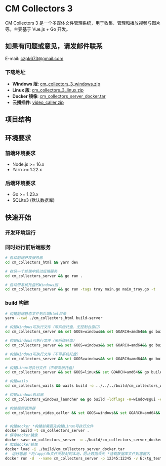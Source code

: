 # CM Collectors 3

CM Collectors 3 是一个多媒体文件管理系统，用于收集、管理和播放视频与图片等。主要基于 Vue.js + Go 开发。

## 如果有问题或意见，请发邮件联系

E-mail: czpk673@gmail.com

### 下载地址

- **Windows 版**: [cm_collectors_3_windows.zip](https://objectstorageapi.ap-southeast-1.clawcloudrun.com/vj5i0ntw-cm-collectors-3/download/last/cm_collectors_3_windows.zip)
- **Linux 版**: [cm_collectors_3_linux.zip](https://objectstorageapi.ap-southeast-1.clawcloudrun.com/vj5i0ntw-cm-collectors-3/download/last/cm_collectors_3_linux.zip)
- **Docker 镜像**: [cm_collectors_server_docker.tar](https://objectstorageapi.ap-southeast-1.clawcloudrun.com/vj5i0ntw-cm-collectors-3/download/last/cm_collectors_server_docker.tar)
- **云播插件**: [video_caller.zip](https://objectstorageapi.ap-southeast-1.clawcloudrun.com/vj5i0ntw-cm-collectors-3/download/last/video_caller.zip)

## 项目结构

## 环境要求

### 前端环境要求

- Node.js >= 16.x
- Yarn >= 1.22.x

### 后端环境要求

- Go >= 1.23.x
- SQLite3 (默认数据库)

## 快速开始

### 开发环境运行

### 同时运行前后端服务

```sh
# 启动前端开发服务器
cd cm_collectors_html && yarn dev

# 在另一个终端中启动后端服务
cd cm_collectors_server && go run .

# 启动带系统托盘的Windows版
cd cm_collectors_server && go run -tags tray main.go main_tray.go -t
```

### build 构建

```sh
# 构建前端静态文件到后端html目录
yarn --cwd ./cm_collectors_html build-server

# 构建Windows可执行文件（带系统托盘，无控制台窗口）
cd cm_collectors_server && set GOOS=windows&& set GOARCH=amd64&& go build -ldflags -H=windowsgui -tags tray -o ../build/cm_collectors_server.exe . && copy config.yaml ..\build\ && robocopy .\ffmpeg ..\build\ffmpeg /E && cd ..

# 构建Windows可执行文件（带系统托盘）
cd cm_collectors_server && set GOOS=windows&& set GOARCH=amd64&& go build -tags tray -o ../build/cm_collectors_server.exe . && copy config.yaml ..\build\ && robocopy .\ffmpeg ..\build\ffmpeg /E && cd ..

# 构建Windows可执行文件（不带系统托盘）
cd cm_collectors_server && set GOOS=windows&& set GOARCH=amd64&& go build -o ../build/cm_collectors_server.exe . && copy config.yaml ..\build\ && robocopy .\ffmpeg ..\build\ffmpeg /E && cd ..

# 构建Linux可执行文件（不带系统托盘）
cd cm_collectors_server && set GOOS=linux&& set GOARCH=amd64&& go build -o ../build/cm_collectors_server . && copy config.yaml ..\build\ && cd ..

# 构建wails
cd cm_collectors_wails && wails build -o ../../../build/cm_collectors_wails.exe && cd ..

# 构建windows启动器
cd cm_collectors_windows_launcher && go build -ldflags -H=windowsgui -o ../build/CM_launcher.exe . && cd ..

# 构建视频调用器
cd cm_collectors_video_caller && set GOOS=windows&& set GOARCH=amd64&& go build -ldflags -H=windowsgui -tags tray -o ../build/video_caller/cm_collectors_video_caller.exe . && copy config.json ..\build\video_caller\  && copy setup_cm_video_caller.bat ..\build\video_caller\ && copy uninstall_cm_video_caller.bat ..\build\video_caller\ && cd ..


# 构建docker *构建前需要先构建Linux可执行文件
docker build -t cm_collectors_server .
# 保存docker镜像
docker save cm_collectors_server -o ./build/cm_collectors_server_docker.tar
# 加载docker镜像
docker load -i ./build/cm_collectors_server_docker.tar
#  运行容器 *将/app/db文件夹映射到本地，防止数据丢失 *挂载数据库文件到容器内
docker run -d  --name cm_collectors_server -p 12345:12345 -v E:\tg_test\db:/app/db -v  E:\tg_test\video:/tg  -e GIN_MODE=release  cm_collectors_server
```

